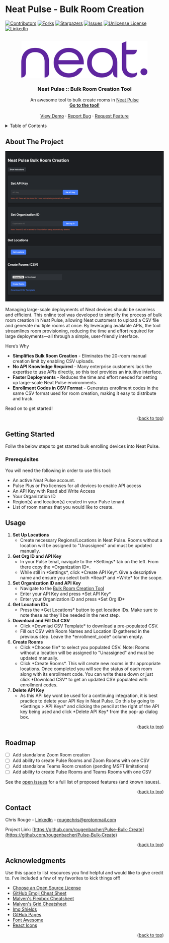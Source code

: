 # Neat Pulse - Bulk Room Creation

<!-- Back to top link. -->
<a id="readme-top"></a>

<!-- PROJECT SHIELDS -->
<!--
*** I'm using markdown "reference style" links for readability.
*** Reference links are enclosed in brackets [ ] instead of parentheses ( ).
*** See the bottom of this document for the declaration of the reference variables
*** for contributors-url, forks-url, etc. This is an optional, concise syntax you may use.
*** https://www.markdownguide.org/basic-syntax/#reference-style-links
-->
[![Contributors][contributors-shield]][contributors-url]
[![Forks][forks-shield]][forks-url]
[![Stargazers][stars-shield]][stars-url]
[![Issues][issues-shield]][issues-url]
[![Unlicense License][license-shield]][license-url]
[![LinkedIn][linkedin-shield]][linkedin-url]



<!-- PROJECT LOGO -->
<br />
<div align="center">
  <a href="https://github.com/othneildrew/Best-README-Template">
    <img src="images/neat-color.png" alt="Logo" width="402" height="116">
  </a>

  <h3 align="center">Neat Pulse :: Bulk Room Creation Tool</h3>

  <p align="center">
    An awesome tool to bulk create rooms in <a href="https://neat.no/pulse">Neat Pulse</a>
    <br />
    <a href="https://neatpulseroomcreate.replit.app/"><strong>Go to the tool!</strong></a>
    <br />
    <br />
    <a href="https://github.com/othneildrew/Best-README-Template">View Demo</a>
    &middot;
    <a href="https://github.com/rougenbacher/Neat-Pulse---Bulk-Room-Create/issues/new?labels=bug&template=bug-report---.md">Report Bug</a>
    &middot;
    <a href="https://github.com/rougenbacher/Neat-Pulse---Bulk-Room-Create/issues/new?labels=enhancement&template=feature-request---.md">Request Feature</a>
  </p>
</div>



<!-- TABLE OF CONTENTS -->
<details>
  <summary>Table of Contents</summary>
  <ol>
    <li>
      <a href="#about-the-project">About The Project</a>
      <ul>
        <li><a href="#built-with">Built With</a></li>
      </ul>
    </li>
    <li>
      <a href="#getting-started">Getting Started</a>
      <ul>
        <li><a href="#prerequisites">Prerequisites</a></li>
        <li><a href="#installation">Installation</a></li>
      </ul>
    </li>
    <li><a href="#usage">Usage</a></li>
    <li><a href="#roadmap">Roadmap</a></li>
    <li><a href="#contributing">Contributing</a></li>
    <li><a href="#license">License</a></li>
    <li><a href="#contact">Contact</a></li>
    <li><a href="#acknowledgments">Acknowledgments</a></li>
  </ol>
</details>



<!-- ABOUT THE PROJECT -->
## About The Project

<img src="images/pulsetool.png" alt="ProductImage" width="720" height="auto">

Managing large-scale deployments of Neat devices should be seamless and efficient. This online tool was developed to simplify the process of bulk room creation in Neat Pulse, allowing Neat customers to upload a CSV file and generate multiple rooms at once. By leveraging available APIs, the tool streamlines room provisioning, reducing the time and effort required for large deployments—all through a simple, user-friendly interface.

Here’s Why
* <b>Simplifies Bulk Room Creation</b> - Eliminates the 20-room manual creation limit by enabling CSV uploads.
* <b>No API Knowledge Required</b> - Many enterprise customers lack the expertise to use APIs directly, so this tool provides an intuitive interface.
* <b>Faster Deployments</b> - Reduces the time and effort needed for setting up large-scale Neat Pulse environments.
* <b>Enrollment Codes in CSV Format</b> - Generates enrollment codes in the same CSV format used for room creation, making it easy to distribute and track.

Read on to get started! 

<p align="right">(<a href="#readme-top">back to top</a>)</p>



<!-- GETTING STARTED -->
## Getting Started

Follw the below steps to get started bulk enrolling devices into Neat Pulse. 

### Prerequisites

You will need the following in order to use this tool:
<ul>
  <li>An active Neat Pulse account.</li>
  <li>Pulse Plus or Pro licenses for all devices to enable API access</li>
  <li>An API Key with Read abd Write Access</li>
  <li>Your Organization ID</li>
  <li>Region(s) and location(s) created in your Pulse tenant.</li>
  <li>List of room names that you would like to create.</li>
</ul>


<!-- USAGE EXAMPLES -->
## Usage
<ol>
  <li><strong>Set Up Locations</strong>
    <ul>
      <li>Create necessary Regions/Locations in Neat Pulse. Rooms without a location will be assigned to "Unassigned" and must be updated manually.</li>
    </ul>
  </li>
  <li><strong>Get Org ID and API Key</strong>
    <ul>
      <li>In your Pulse tenat, navigate to the *Settings* tab on the left. From there copy the *Organization ID*.</li>
      <li>While still in *Settings*, click *Create API Key*. Give a descriptive name and ensure you select both *Read* and *Write* for the scope.</li>
    </ul>
  </li>
  <li><strong>Set Organization ID and API Key</strong>
    <ul>
      <li>Navigate to the <a href="https://neatpulseroomcreate.replit.app/">Bulk Room Creation Tool</a></li>
      <li>Enter your API Key and press *Set API Key*</li>
      <li>Enter your Organization ID and press *Set Org ID*</li>
    </ul>
  </li>
  <li><strong>Get Location IDs</strong>
    <ul>
      <li>Press the *Get Locations* button to get location IDs. Make sure to note these as they'll be needed in the next step.</li>
    </ul>
  </li>
  <li><strong>Download and Fill Out CSV</strong>
    <ul>
      <li>Click *Downlad CSV Template* to download a pre-populated CSV.</li>
      <li>Fill out CSV with Room Names and Location ID gathered in the previous step. Leave the *enrollment_code* column empty.</li>
    </ul>
  </li>
  <li><strong>Create Rooms</strong>
    <ul>
      <li>Click *Choose file* to select you populated CSV. Note: Rooms without a location will be assigned to "Unassigned" and must be updated manually.</li>
      <li>Click *Create Rooms*. This will create new rooms in thr appropriate locations. Once completed you will see the status of each room along with its enrollment code.  You can write these down or just click *Download CSV* to get an updated CSV populated with enrollment codes.</li>
    </ul>
  </li>
  <li><strong>Delete API Key</strong>
    <ul>
      <li>As this API key wont be used for a continuing integration, it is best practice to delete your API Key in Neat Pulse. Do this by going to *Settings > API Keys* and clicking the pencil at the right of the API key being used and click *Delete API Key* from the pop-up dialog box.</li>
    </ul>
  </li>
</ol>

<p align="right">(<a href="#readme-top">back to top</a>)</p>



<!-- ROADMAP -->
## Roadmap

- [ ] Add standalone Zoom Room creation
- [ ] Add ability to create Pulse Rooms and Zoom Rooms with one CSV
- [ ] Add standalone Teams Room creation (pending MSFT limitstions)
- [ ] Add ability to create Pulse Rooms and Teams Rooms with one CSV

See the [open issues](https://github.com/rougenbacher/Neat-Pulse---Bulk-Room-Create/issues) for a full list of proposed features (and known issues).

<p align="right">(<a href="#readme-top">back to top</a>)</p>



<!-- CONTACT -->
## Contact

Chris Rouge - [LinkedIn](http://linkedin.com/in/chrisrouge) - rougechris@protonmail.com

Project Link: [https://github.com/rougenbacher/Pulse-Bulk-Create](https://github.com/rougenbacher/Pulse-Bulk-Create)

<p align="right">(<a href="#readme-top">back to top</a>)</p>



<!-- ACKNOWLEDGMENTS -->
## Acknowledgments

Use this space to list resources you find helpful and would like to give credit to. I've included a few of my favorites to kick things off!

* [Choose an Open Source License](https://choosealicense.com)
* [GitHub Emoji Cheat Sheet](https://www.webpagefx.com/tools/emoji-cheat-sheet)
* [Malven's Flexbox Cheatsheet](https://flexbox.malven.co/)
* [Malven's Grid Cheatsheet](https://grid.malven.co/)
* [Img Shields](https://shields.io)
* [GitHub Pages](https://pages.github.com)
* [Font Awesome](https://fontawesome.com)
* [React Icons](https://react-icons.github.io/react-icons/search)

<p align="right">(<a href="#readme-top">back to top</a>)</p>



<!-- MARKDOWN LINKS & IMAGES -->
<!-- https://www.markdownguide.org/basic-syntax/#reference-style-links -->
[contributors-shield]: https://img.shields.io/github/contributors/othneildrew/Best-README-Template.svg?style=for-the-badge
[contributors-url]: https://github.com/othneildrew/Best-README-Template/graphs/contributors
[forks-shield]: https://img.shields.io/github/forks/othneildrew/Best-README-Template.svg?style=for-the-badge
[forks-url]: https://github.com/othneildrew/Best-README-Template/network/members
[stars-shield]: https://img.shields.io/github/stars/othneildrew/Best-README-Template.svg?style=for-the-badge
[stars-url]: https://github.com/othneildrew/Best-README-Template/stargazers
[issues-shield]: https://img.shields.io/github/issues/othneildrew/Best-README-Template.svg?style=for-the-badge
[issues-url]: https://github.com/othneildrew/Best-README-Template/issues
[license-shield]: https://img.shields.io/github/license/othneildrew/Best-README-Template.svg?style=for-the-badge
[license-url]: https://github.com/othneildrew/Best-README-Template/blob/master/LICENSE.txt
[linkedin-shield]: https://img.shields.io/badge/-LinkedIn-black.svg?style=for-the-badge&logo=linkedin&colorB=555
[linkedin-url]: https://linkedin.com/in/chrisrouge
[product-screenshot]: images/screenshot.png
[Next.js]: https://img.shields.io/badge/next.js-000000?style=for-the-badge&logo=nextdotjs&logoColor=white
[Next-url]: https://nextjs.org/
[React.js]: https://img.shields.io/badge/React-20232A?style=for-the-badge&logo=react&logoColor=61DAFB
[React-url]: https://reactjs.org/
[Vue.js]: https://img.shields.io/badge/Vue.js-35495E?style=for-the-badge&logo=vuedotjs&logoColor=4FC08D
[Vue-url]: https://vuejs.org/
[Angular.io]: https://img.shields.io/badge/Angular-DD0031?style=for-the-badge&logo=angular&logoColor=white
[Angular-url]: https://angular.io/
[Svelte.dev]: https://img.shields.io/badge/Svelte-4A4A55?style=for-the-badge&logo=svelte&logoColor=FF3E00
[Svelte-url]: https://svelte.dev/
[Laravel.com]: https://img.shields.io/badge/Laravel-FF2D20?style=for-the-badge&logo=laravel&logoColor=white
[Laravel-url]: https://laravel.com
[Bootstrap.com]: https://img.shields.io/badge/Bootstrap-563D7C?style=for-the-badge&logo=bootstrap&logoColor=white
[Bootstrap-url]: https://getbootstrap.com
[JQuery.com]: https://img.shields.io/badge/jQuery-0769AD?style=for-the-badge&logo=jquery&logoColor=white
[JQuery-url]: https://jquery.com 
